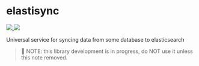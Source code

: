 # elastisync

<a href="https://www.npmjs.com/package/elastisync" alt="Downloads">
  <img src="https://img.shields.io/npm/dm/elastisync" />
</a>

<a href="https://www.npmjs.com/package/elastisync">
  <img src="https://img.shields.io/npm/v/elastisync" />
</a>

Universal service for syncing data from some database to elasticsearch

> :construction: NOTE: this library development is in progress, do NOT use it unless this note removed.
